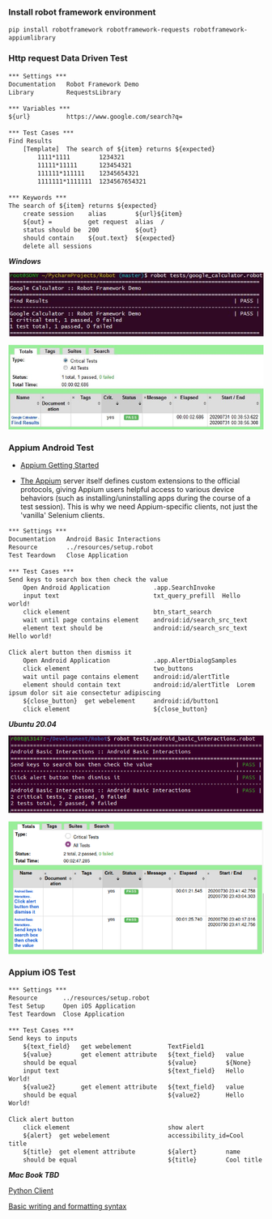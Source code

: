 ### Install robot framework environment
```
pip install robotframework robotframework-requests robotframework-appiumlibrary
```
### Http request Data Driven Test
```
*** Settings ***
Documentation   Robot Framework Demo
Library         RequestsLibrary

*** Variables ***
${url}          https://www.google.com/search?q=

*** Test Cases ***
Find Results
    [Template]  The search of ${item} returns ${expected}
        1111*1111        1234321
        11111*11111      123454321
        111111*111111    12345654321
        1111111*1111111  1234567654321

*** Keywords ***
The search of ${item} returns ${expected}
    create session    alias        ${url}${item}
    ${out} =          get request  alias  /
    status should be  200          ${out}
    should contain    ${out.text}  ${expected}
    delete all sessions
```

***Windows***

![console](01.jpg)

![report](02.jpg)

### Appium Android Test
* [Appium Getting Started](http://appium.io/docs/en/about-appium/getting-started/)

* [The Appium](https://github.com/serhatbolsu/robotframework-appiumlibrary) server itself defines custom extensions to the official protocols, giving Appium users helpful access to various device behaviors (such as installing/uninstalling apps during the course of a test session). This is why we need Appium-specific clients, not just the 'vanilla' Selenium clients.
```
*** Settings ***
Documentation   Android Basic Interactions
Resource        ../resources/setup.robot
Test Teardown   Close Application

*** Test Cases ***
Send keys to search box then check the value
    Open Android Application            .app.SearchInvoke
    input text                          txt_query_prefill  Hello world!
    click element                       btn_start_search
    wait until page contains element    android:id/search_src_text
    element text should be              android:id/search_src_text  Hello world!

Click alert button then dismiss it
    Open Android Application            .app.AlertDialogSamples
    click element                       two_buttons
    wait until page contains element    android:id/alertTitle
    element should contain text         android:id/alertTitle  Lorem ipsum dolor sit aie consectetur adipiscing
    ${close_button}  get webelement     android:id/button1
    click element                       ${close_button}
```
***Ubuntu 20.04***

![console android](03.png)

![report android](04.png)

### Appium iOS Test
```
*** Settings ***
Resource       ../resources/setup.robot
Test Setup     Open iOS Application
Test Teardown  Close Application

*** Test Cases ***
Send keys to inputs
    ${text_field}   get webelement          TextField1
    ${value}        get element attribute   ${text_field}   value
    should be equal                         ${value}        ${None}
    input text                              ${text_field}   Hello World!
    ${value2}       get element attribute   ${text_field}   value
    should be equal                         ${value2}       Hello World!

Click alert button
    click element                           show alert
    ${alert}  get webelement                accessibility_id=Cool title
    ${title}  get element attribute         ${alert}        name
    should be equal                         ${title}        Cool title
```
***Mac Book TBD***

[Python Client](https://github.com/appium/python-client)

[Basic writing and formatting syntax](https://help.github.com/articles/basic-writing-and-formatting-syntax/)
